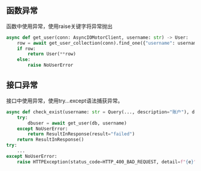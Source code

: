 ## 函数异常

函数中使用异常，使用raise关键字将异常抛出

```python
async def get_user(conn: AsyncIOMotorClient, username: str) -> User:
    row = await get_user_collection(conn).find_one({"username": username})
    if row:
        return User(**row)
    else:
		raise NoUserError
```

## 接口异常

接口中使用异常，使用try...except语法捕获异常。

```python
async def check_exist(username: str = Query(..., description="账户"), db: AsyncIOMotorClient = Depends(get_database)):
    try:
    	dbuser = await get_user(db, username)
    except NoUserError:
        return ResultInResponse(result="failed")
    return ResultInResponse()
try:
	...
except NoUserError:
	raise HTTPException(status_code=HTTP_400_BAD_REQUEST, detail=f"{e}")
```


